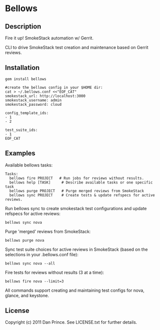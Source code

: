 Bellows
=======

Description
-----------

Fire it up! SmokeStack automation w/ Gerrit.

CLI to drive SmokeStack test creation and maintenance based on Gerrit reviews.

Installation
------------

	gem install bellows

	#create the bellows config in your $HOME dir:
    cat > ~/.bellows.conf <<"EOF_CAT"
	smokestack_url: http://localhost:3000
	smokestack_username: admin
	smokestack_password: cloud

	config_template_ids:
	- 1
	- 2

	test_suite_ids:
	- 1
	EOF_CAT


Examples
--------

Available bellows tasks:

	Tasks:
	  bellows fire PROJECT   # Run jobs for reviews without results.
	  bellows help [TASK]     # Describe available tasks or one specific task
	  bellows purge PROJECT   # Purge merged reviews from SmokeStack
	  bellows sync PROJECT    # Create tests & update refspecs for active reviews.

Run bellows sync to create smokestack test configurations and update refspecs for active reviews:

	bellows sync nova

Purge 'merged' reviews from SmokeStack:

	bellows purge nova

Sync test suite choices for active reviews in SmokeStack (based on the selections in your .bellows.conf file):

	bellows sync nova --all

Fire tests for reviews without results (3 at a time):

	bellows fire nova --limit=3

All commands support creating and maintaining test configs for nova, glance, and keystone.

License
-------
Copyright (c) 2011 Dan Prince. See LICENSE.txt for further details.
